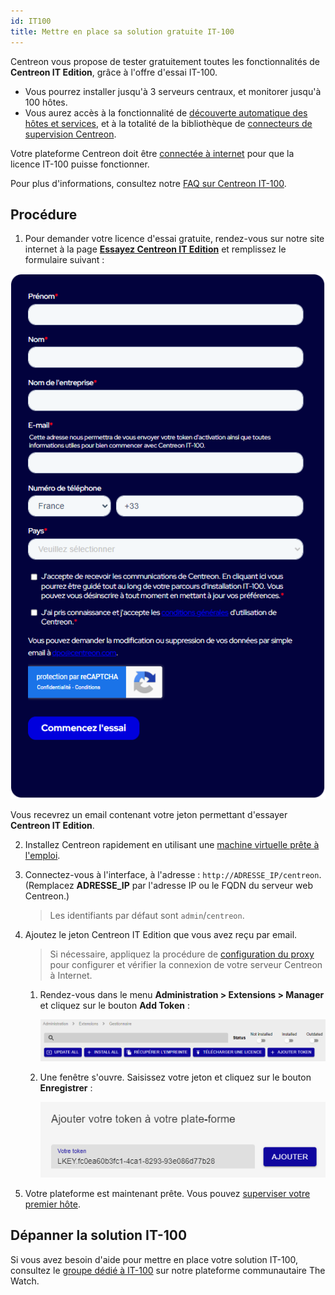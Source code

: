 ```yaml
---
id: IT100
title: Mettre en place sa solution gratuite IT-100
---
```


Centreon vous propose de tester gratuitement toutes les fonctionnalités de **Centreon IT Edition**, grâce à l'offre d'essai IT-100.

- Vous pourrez installer jusqu'à 3 serveurs centraux, et monitorer jusqu'à 100 hôtes. 
- Vous aurez accès à la fonctionnalité de [découverte automatique des hôtes et services](../monitoring/discovery/introduction.md), et à la totalité de la bibliothèque de [connecteurs de supervision Centreon](/pp/integrations/plugin-packs/getting-started/introduction).

Votre plateforme Centreon doit être [connectée à internet](../administration/licenses.md#vérifier-la-connexion-à-internet) pour que la licence IT-100 puisse fonctionner.

Pour plus d'informations, consultez notre [FAQ sur Centreon IT-100](https://www.centreon.com/faq/faq-centreon-it-100/).

## Procédure

1. Pour demander votre licence d'essai gratuite, rendez-vous sur notre site internet à la page **[Essayez Centreon IT Edition](https://www.centreon.com/essai-gratuit/)**
et remplissez le formulaire suivant :

  ![image](../assets/getting-started/it_100_free_token_form.png)

  Vous recevrez un email contenant votre jeton permettant d'essayer **Centreon IT Edition**.

2. Installez Centreon rapidement en utilisant une [machine virtuelle prête à l'emploi](../installation/installation-of-a-central-server/using-virtual-machines.md).

3. Connectez-vous à l'interface, à l'adresse : `http://ADRESSE_IP/centreon`. (Remplacez **ADRESSE_IP** par l'adresse IP ou le FQDN du serveur web Centreon.)
      
    > Les identifiants par défaut sont `admin`/`centreon`.

4. Ajoutez le jeton Centreon IT Edition que vous avez reçu par email.
    > Si nécessaire, appliquez la procédure de [configuration du proxy](../administration/parameters/centreon-ui.md#configuration-du-proxy) pour configurer et vérifier la connexion de votre serveur Centreon à Internet.

      1. Rendez-vous dans le menu **Administration > Extensions > Manager** et cliquez sur le bouton **Add Token** :

          ![image](../assets/getting-started/it_100_free_token_add_1.png)

      2. Une fenêtre s'ouvre. Saisissez votre jeton et cliquez sur le bouton **Enregistrer** :

          ![image](../assets/getting-started/it_100_free_token_add_2.png)

5. Votre plateforme est maintenant prête. Vous pouvez [superviser votre premier hôte](first-supervision.md).

## Dépanner la solution IT-100

Si vous avez besoin d'aide pour mettre en place votre solution IT-100, consultez le [groupe dédié à IT-100](https://thewatch.centreon.com/groups/centreon-it-100-users-54) sur notre plateforme communautaire The Watch.
